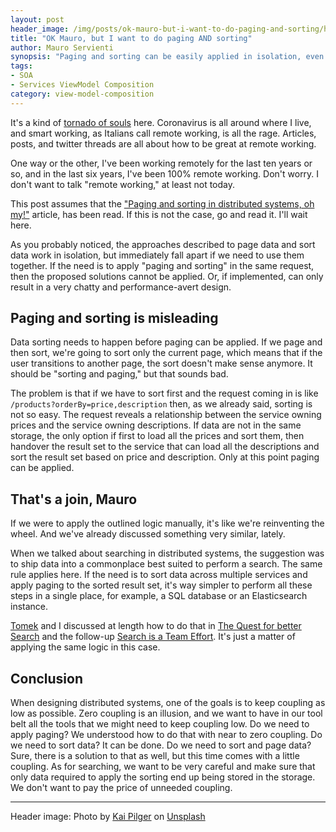 ```yaml
---
layout: post
header_image: /img/posts/ok-mauro-but-i-want-to-do-paging-and-sorting/header.jpg
title: "OK Mauro, but I want to do paging AND sorting"
author: Mauro Servienti
synopsis: "Paging and sorting can be easily applied in isolation, even in distributed systems. When in need of paging AND sorting, the level of coordination required grows exponentially. It turns out that the problem is not that different from searching in distributed systems, and similar techniques can be used to address the paging and sorting dilemma."
tags:
- SOA
- Services ViewModel Composition
category: view-model-composition
---
```


It's a kind of [tornado of souls](https://www.youtube.com/watch?v=K-HzFACAedk) here. Coronavirus is all around where I live, and smart working, as Italians call remote working, is all the rage. Articles, posts, and twitter threads are all about how to be great at remote working.

One way or the other, I've been working remotely for the last ten years or so, and in the last six years, I've been 100% remote working.
Don't worry. I don't want to talk "remote working," at least not today.

This post assumes that the ["Paging and sorting in distributed systems, oh my!"](https://milestone.topics.it/view-model-composition/2020/01/27/paging-and-sorting-in-distributed-systems-oh-my.html) article, has been read. If this is not the case, go and read it. I'll wait here.

As you probably noticed, the approaches described to page data and sort data work in isolation, but immediately fall apart if we need to use them together. If the need is to apply "paging and sorting" in the same request, then the proposed solutions cannot be applied. Or, if implemented, can only result in a very chatty and performance-avert design.

## Paging and sorting is misleading

Data sorting needs to happen before paging can be applied. If we page and then sort, we're going to sort only the current page, which means that if the user transitions to another page, the sort doesn't make sense anymore. It should be "sorting and paging," but that sounds bad.

The problem is that if we have to sort first and the request coming in is like `/products?orderBy=price,description` then, as we already said, sorting is not so easy. The request reveals a relationship between the service owning prices and the service owning descriptions. If data are not in the same storage, the only option if first to load all the prices and sort them, then handover the result set to the service that can load all the descriptions and sort the result set based on price and description. Only at this point paging can be applied.

## That's a join, Mauro

If we were to apply the outlined logic manually, it's like we're reinventing the wheel. And we've already discussed something very similar, lately.

When we talked about searching in distributed systems, the suggestion was to ship data into a commonplace best suited to perform a search. The same rule applies here. If the need is to sort data across multiple services and apply paging to the sorted result set, it's way simpler to perform all these steps in a single place, for example, a SQL database or an Elasticsearch instance.

[Tomek](https://twitter.com/masternak) and I discussed at length how to do that in [The Quest for better Search](https://milestone.topics.it/soa-search/2019/05/15/the-quest-for-better-search.html) and the follow-up [Search is a Team Effort](https://milestone.topics.it/soa-search/2019/05/22/search-is-a-team-effort.html). It's just a matter of applying the same logic in this case.

## Conclusion

When designing distributed systems, one of the goals is to keep coupling as low as possible. Zero coupling is an illusion, and we want to have in our tool belt all the tools that we might need to keep coupling low. Do we need to apply paging? We understood how to do that with near to zero coupling. Do we need to sort data? It can be done. Do we need to sort and page data? Sure, there is a solution to that as well, but this time comes with a little coupling. As for searching, we want to be very careful and make sure that only data required to apply the sorting end up being stored in the storage. We don't want to pay the price of unneeded coupling.

---

Header image: Photo by [Kai Pilger](https://unsplash.com/@kaip?utm_source=unsplash&utm_medium=referral&utm_content=creditCopyText) on [Unsplash](https://unsplash.com/s/photos/no?utm_source=unsplash&utm_medium=referral&utm_content=creditCopyText)